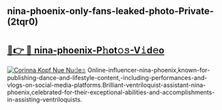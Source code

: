 ## nina-phoenix-only-fans​-leaked-photo​-Private-(2tqr0)


# <h2><a href="https://mediaupload.pro?title=nina-phoenix&ref=git">🔗👉 🔴 nina-phoenix-P𝚑ot𝚘𝚜-V𝚒d𝚎o</a></h2>

[![Corinna Kopf Nue Nu𝚍e𝚜](https://i.imgur.com/0qMVB7G.gif)](https://mediaupload.pro?title=nina-phoenix&ref=git)
Online-influencer-nina-phoenix,known-for-publishing-dance-and-lifestyle-content,-including-performances-and-vlogs-on-social-media-platforms.Brilliant-ventriloquist-assistant-nina-phoenix,celebrated-for-their-exceptional-abilities-and-accomplishments-in-assisting-ventriloquists.  